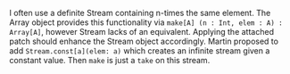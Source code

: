 I often use a definite Stream containing n-times the same element. The Array object provides this functionality via `make[A] (n : Int, elem : A) : Array[A]`, however Stream lacks of an equivalent. Applying the attached patch should enhance the Stream object accordingly.
Martin proposed to add `Stream.const[a](elem: a)` which creates an infinite stream given a constant value. Then `make` is just a `take` on this stream.
